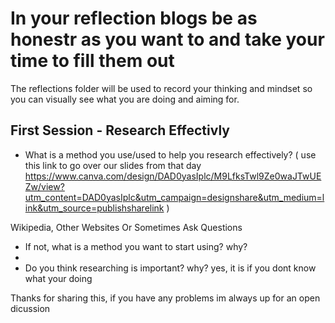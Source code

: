 # In your reflection blogs be as honestr as you want to and take your time to fill them out
The reflections folder will be used to record your thinking and mindset so you can visually see what you are doing and aiming for.

## First Session - Research Effectivly
- What is a method you use/used to help you research effectively? ( use this link to go over our slides from that day https://www.canva.com/design/DAD0yasIplc/M9LfksTwl9Ze0waJTwUEZw/view?utm_content=DAD0yasIplc&utm_campaign=designshare&utm_medium=link&utm_source=publishsharelink )

Wikipedia, Other Websites Or Sometimes Ask Questions

- If not, what is a method you want to start using? why?
-
- Do you think researching is important? why?
yes, it is if you dont know what your doing


Thanks for sharing this, if you have any problems im always up for an open dicussion